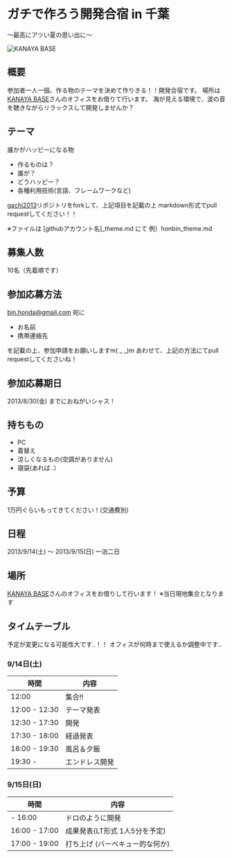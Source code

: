 # ガチで作ろう開発合宿 in 千葉

〜最高にアツい夏の思い出に〜

![KANAYA BASE](http://kanayabase.com/wp/wp-content/uploads/2012/12/photo1.jpg)

## 概要
参加者一人一個、作る物のテーマを決めて作りきる！！開発合宿です。
場所は[KANAYA BASE](http://kanayabase.com/blog/event/kbgashukutry/)さんのオフィスをお借りて行います。
海が見える環境で、波の音を聴きながらリラックスして開発しませんか？

## テーマ
誰かがハッピーになる物

- 作るものは？
- 誰が？
- どうハッピー？
- 各種利用技術(言語、フレームワークなど)

[gachi2013](https://github.com/honbin/gachi2013)リポジトリをforkして、上記項目を記載の上
markdown形式でpull requestしてください！！

※ファイルは [githubアカウント名]_theme.md にて
例）honbin_theme.md

## 募集人数
10名（先着順です）

## 参加応募方法
bin.honda@gmail.com 宛に

- お名前
- 携帯連絡先

を記載の上、参加申請をお願いしますm( _ _)m
あわせて、上記の方法にてpull requestしてくださいね！

## 参加応募期日
2013/8/30(金) までにおねがいシャス！

## 持ちもの
- PC
- 着替え
- 涼しくなるもの(空調がありません)
- 寝袋(あれば..）

## 予算
1万円ぐらいもってきてください！(交通費別)

## 日程
2013/9/14(土) 〜 2013/9/15(日) 一泊二日

## 場所
[KANAYA BASE](http://kanayabase.com/access/)さんのオフィスをお借りして行います！
※当日現地集合となります

## タイムテーブル
予定が変更になる可能性大です..！！
オフィスが何時まで使えるか調整中です..

### 9/14日(土)

時間            | 内容          |
----------------|----------------
12:00           | 集合!!        |
12:00 - 12:30   | テーマ発表    |
12:30 - 17:30   | 開発          |
17:30 - 18:00   | 経過発表      |
18:00 - 19:30   | 風呂＆夕飯    |
19:30 -         | エンドレス開発|

### 9/15日(日)

時間            | 内容                           |
----------------|--------------------------------|
- 16:00         | ドロのように開発               |
16:00 - 17:00   | 成果発表(LT形式 1人5分を予定)  |
17:00 - 19:00   | 打ち上げ (バーベキュー的な何か)|
